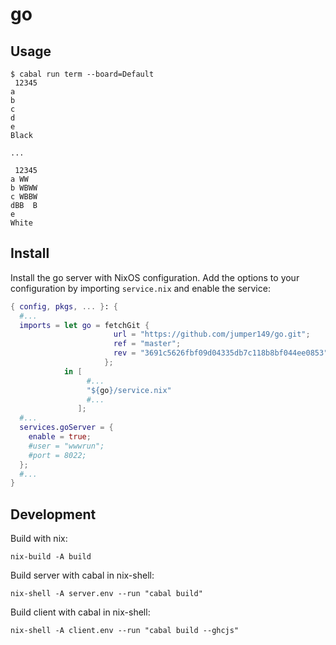 # go

## Usage

```
$ cabal run term --board=Default
 12345
a
b
c
d
e
Black

...

 12345
a WW
b WBWW
c WBBW
dBB  B
e
White
```

## Install

Install the go server with NixOS configuration.
Add the options to your configuration by importing `service.nix` and enable the service:
```nix
{ config, pkgs, ... }: {
  #...
  imports = let go = fetchGit {
                       url = "https://github.com/jumper149/go.git";
                       ref = "master";
                       rev = "3691c5626fbf09d04335db7c118b8bf044ee0853";
                     };
            in [
                 #...
                 "${go}/service.nix"
                 #...
               ];
  #...
  services.goServer = {
    enable = true;
    #user = "wwwrun";
    #port = 8022;
  };
  #...
}
```

## Development

Build with nix:
```
nix-build -A build
```

Build server with cabal in nix-shell:
```
nix-shell -A server.env --run "cabal build"
```

Build client with cabal in nix-shell:
```
nix-shell -A client.env --run "cabal build --ghcjs"
```
